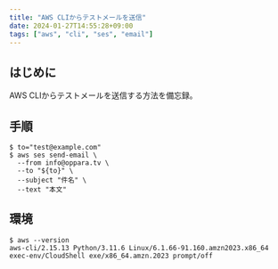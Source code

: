 ```yaml
---
title: "AWS CLIからテストメールを送信"
date: 2024-01-27T14:55:28+09:00
tags: ["aws", "cli", "ses", "email"]
---
```


## はじめに

AWS CLIからテストメールを送信する方法を備忘録。

## 手順

```console
$ to="test@example.com"
$ aws ses send-email \
  --from info@oppara.tv \
  --to "${to}" \
  --subject "件名" \
  --text "本文"
```


## 環境

```console
$ aws --version
aws-cli/2.15.13 Python/3.11.6 Linux/6.1.66-91.160.amzn2023.x86_64 exec-env/CloudShell exe/x86_64.amzn.2023 prompt/off
```
